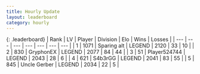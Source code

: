 ```yaml
---
title: Hourly Update
layout: leaderboard
category: hourly
---
```


{: .leaderboard}
| Rank | LV | Player | Division | Elo | Wins | Losses |
| --- | --- | --- | --- | --- | --- | --- |
| <span data-change="0">1</span> | 1071 | <span title="ID: 203132">Sparing alt</span> | LEGEND | <span data-change="0">2120</span> | <span data-change="0">33</span> | <span data-change="0">10</span> |
| <span data-change="0">2</span> | 830 | <span title="ID: 315148">GryphonEX</span> | LEGEND | <span data-change="0">2077</span> | <span data-change="0">84</span> | <span data-change="0">44</span> |
| <span data-change="0">3</span> | 51 | <span title="ID: 524744">Player524744</span> | LEGEND | <span data-change="0">2043</span> | <span data-change="0">28</span> | <span data-change="0">6</span> |
| <span data-change="0">4</span> | 621 | <span title="ID: 166888">S4b3rGG</span> | LEGEND | <span data-change="0">2041</span> | <span data-change="0">83</span> | <span data-change="0">55</span> |
| <span data-change="3">5</span> | 845 | <span title="ID: 31699">Uncle Gerber</span> | LEGEND | <span data-change="9">2034</span> | <span data-change="1">22</span> | <span data-change="0">5</span> |